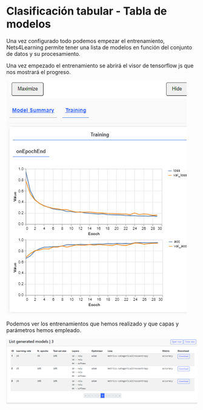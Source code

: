 # Clasificación tabular - Tabla de modelos

Una vez configurado todo podemos empezar el entrenamiento, Nets4Learning permite tener una lista de modelos en función del conjunto de datos y su procesamiento.

Una vez empezado el entrenamiento se abrirá el visor de tensorflow js que nos mostrará el progreso.

![05-visor-training.png {server}](../images/00-tabular-classification/05-visor-training.png)

Podemos ver los entrenamientos que hemos realizado y que capas y parámetros hemos empleado.

![05-table-models.png {server}](../images/00-tabular-classification/05-table-models.png)
